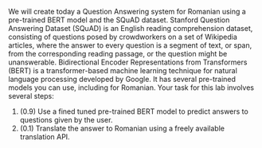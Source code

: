 We will create today a Question Answering system for Romanian using a pre-trained BERT 
model and the SQuAD dataset. 
Stanford Question Answering Dataset (SQuAD) is an English reading comprehension dataset, 
consisting of questions posed by crowdworkers on a set of Wikipedia articles, where the 
answer to every question is a segment of text, or span, from the corresponding reading 
passage, or the question might be unanswerable. 
Bidirectional Encoder Representations from Transformers (BERT) is a transformer-based 
machine learning technique for natural language processing developed by Google. It has 
several pre-trained models you can use, including for Romanian. 
Your task for this lab involves several steps: 
1. (0.9) Use a fined tuned pre-trained BERT model to predict answers to questions given 
by the user. 
2. (0.1) Translate the answer to Romanian using a freely available translation API. 